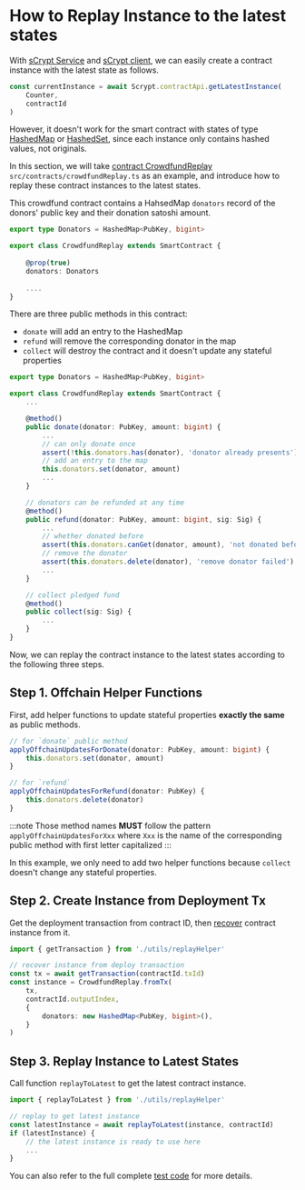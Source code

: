 # How to Replay Instance to the latest states

With [sCrypt Service](./how-to-integrate-scrypt-service.md) and [sCrypt client](./how-to-integrate-scrypt-service.md#step-1-initialize-client), we can easily create a contract instance with the latest state as follows.

```ts
const currentInstance = await Scrypt.contractApi.getLatestInstance(
    Counter,
    contractId
)
```

However, it doesn't work for the smart contract with states of type [HashedMap](../how-to-write-a-contract/built-ins.md#hashedmap) or [HashedSet](../how-to-write-a-contract/built-ins.md#hashedset), since each instance only contains hashed values, not originals.

In this section, we will take [contract CrowdfundReplay](https://github.com/sCrypt-Inc/boilerplate/blob/master/src/contracts/crowdfundReplay.ts) `src/contracts/crowdfundReplay.ts` as an example, and introduce how to replay these contract instances to the latest states.

This crowdfund contract contains a HahsedMap `donators` record of the donors' public key and their donation satoshi amount.

```ts
export type Donators = HashedMap<PubKey, bigint>

export class CrowdfundReplay extends SmartContract {
	
	@prop(true)
	donators: Donators
	
	....
}
```

There are three public methods in this contract:

- `donate` will add an entry to the HashedMap
- `refund` will remove the corresponding donator in the map
- `collect` will destroy the contract and it doesn't update any stateful properties

```ts
export type Donators = HashedMap<PubKey, bigint>

export class CrowdfundReplay extends SmartContract {
	...

	@method()
    public donate(donator: PubKey, amount: bigint) {
        ...
        // can only donate once
        assert(!this.donators.has(donator), 'donator already presents')
		// add an entry to the map
        this.donators.set(donator, amount)
        ...
    }

    // donators can be refunded at any time
    @method()
    public refund(donator: PubKey, amount: bigint, sig: Sig) {
        ...
        // whether donated before
        assert(this.donators.canGet(donator, amount), 'not donated before')
        // remove the donator
        assert(this.donators.delete(donator), 'remove donator failed')
        ...
    }

    // collect pledged fund
    @method()
    public collect(sig: Sig) {
        ...
    }
}
```

Now, we can replay the contract instance to the latest states according to the following three steps.

## Step 1. Offchain Helper Functions

First, add helper functions to update stateful properties **exactly the same** as public methods.

```ts
// for `donate` public method
applyOffchainUpdatesForDonate(donator: PubKey, amount: bigint) {
    this.donators.set(donator, amount)
}

// for `refund`
applyOffchainUpdatesForRefund(donator: PubKey) {
    this.donators.delete(donator)
}
```

:::note
Those method names **MUST** follow the pattern `applyOffchainUpdatesForXxx` where `Xxx` is the name of the corresponding public method with first letter capitalized
:::

In this example, we only need to add two helper functions because `collect` doesn't change any stateful properties.

## Step 2. Create Instance from Deployment Tx

Get the deployment transaction from contract ID, then [recover](../how-to-write-a-contract/built-ins.md#fromtx) contract instance from it.

```ts
import { getTransaction } from './utils/replayHelper'

// recover instance from deploy transaction
const tx = await getTransaction(contractId.txId)
const instance = CrowdfundReplay.fromTx(
    tx,
    contractId.outputIndex,
    {
        donators: new HashedMap<PubKey, bigint>(),
    }
)
```

## Step 3. Replay Instance to Latest States

Call function `replayToLatest` to get the latest contract instance.

```ts
import { replayToLatest } from './utils/replayHelper'

// replay to get latest instance
const latestInstance = await replayToLatest(instance, contractId)
if (latestInstance) {
    // the latest instance is ready to use here
    ...
}
```

You can also refer to the full complete [test code](https://github.com/sCrypt-Inc/boilerplate/blob/master/tests/crowdfundReplay.test.ts#L109-L137) for more details.

